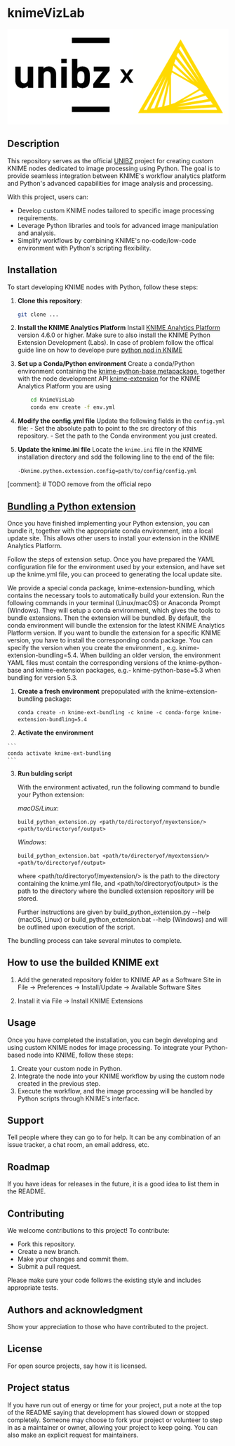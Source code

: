 # knimeVizLab

![alt text](LogoProject.png)

## Description
This repository serves as the official [UNIBZ](www.unibz.it) project for creating custom KNIME nodes dedicated to image processing using Python. The goal is to provide seamless integration between KNIME's workflow analytics platform and Python's advanced capabilities for image analysis and processing.

With this project, users can:

- Develop custom KNIME nodes tailored to specific image processing requirements.
- Leverage Python libraries and tools for advanced image manipulation and analysis.
- Simplify workflows by combining KNIME's no-code/low-code environment with Python's scripting flexibility.


## Installation

To start developing KNIME nodes with Python, follow these steps:
1. **Clone this repository**:
    ```bash
    git clone ...
    ```

2. **Install the KNIME Analytics Platform**
    Install [KNIME Analytics Platform](https://docs.knime.com/2024-12/analytics_platform_installation_guide/index.html#_installing_knime_analytics_platform) version 4.6.0 or higher.
    Make sure to also install the KNIME Python Extension Development (Labs). In case of problem follow the offical guide line on how to develope pure [python nod in KNIME](https://docs.knime.com/latest/pure_python_node_extensions_guide/index.html#extension-bundling)

3. **Set up a Conda/Python environment**
    Create a conda/Python environment containing the [knime-python-base metapackage](https://anaconda.org/knime/knime-python-base), together with the node development API [knime-extension](https://anaconda.org/knime/knime-extension) for the KNIME Analytics Platform you are using

    ```bash
        cd KnimeVisLab
        conda env create -f env.yml
    ```

4. **Modify the config.yml file**
    Update the following fields in the `config.yml` file:
        - Set the absolute path to point to the src directory of this repository.
        - Set the path to the Conda environment you just created.

5. **Update the knime.ini file**
    Locate the `knime.ini` file in the KNIME installation directory and sdd the following line to the end of the file:

    ```-Dknime.python.extension.config=path/to/config/config.yml```

[comment]: # TODO remove from the official repo
## [Bundling a Python extension](https://docs.knime.com/latest/pure_python_node_extensions_guide/index.html#extension-bundling)

Once you have finished implementing your Python extension, you can bundle it, together with the appropriate conda environment, into a local update site. This allows other users to install your extension in the KNIME Analytics Platform.

Follow the steps of extension setup. Once you have prepared the YAML configuration file for the environment used by your extension, and have set up the knime.yml file, you can proceed to generating the local update site.

We provide a special conda package, knime-extension-bundling, which contains the necessary tools to automatically build your extension. Run the following commands in your terminal (Linux/macOS) or Anaconda Prompt (Windows). They will setup a conda environment, which gives the tools to bundle extensions. Then the extension will be bundled.
By default, the conda environment will bundle the extension for the latest KNIME Analytics Platform version. If you want to bundle the extension for a specific KNIME version, you have to install the corresponding conda package. You can specify the version when you create the environment , e.g. knime-extension-bundling=5.4. When building an older version, the environment YAML files must contain the corresponding versions of the knime-python-base and knime-extension packages, e.g.- knime-python-base=5.3 when bundling for version 5.3.

1. **Create a fresh environment** prepopulated with the knime-extension-bundling package:

    ```
    conda create -n knime-ext-bundling -c knime -c conda-forge knime-extension-bundling=5.4
    ```

2.   **Activate the environment**

    ```
    conda activate knime-ext-bundling
    ```

3. **Run bulding script**    

    With the environment activated, run the following command to bundle your Python extension:

    _macOS/Linux_:
    
    ```
    build_python_extension.py <path/to/directoryof/myextension/> <path/to/directoryof/output>
    ```
    _Windows_:
    ```
    build_python_extension.bat <path/to/directoryof/myextension/> <path/to/directoryof/output>
    ```
    where <path/to/directoryof/myextension/> is the path to the directory containing the knime.yml file, and <path/to/directoryof/output> is the path to the directory where the bundled extension repository will be stored.

    Further instructions are given by build_python_extension.py --help (macOS, Linux) or build_python_extension.bat --help (Windows) and will be outlined upon execution of the script.
    
The bundling process can take several minutes to complete. 

## How to use the builded KNIME ext


1. Add the generated repository folder to KNIME AP as a Software Site in File → Preferences → Install/Update → Available Software Sites

2. Install it via File → Install KNIME Extensions

## Usage
Once you have completed the installation, you can begin developing and using custom KNIME nodes for image processing. To integrate your Python-based node into KNIME, follow these steps:

1. Create your custom node in Python.
2. Integrate the node into your KNIME workflow by using the custom node created in the previous step.
3. Execute the workflow, and the image processing will be handled by Python scripts through KNIME's interface.

## Support
Tell people where they can go to for help. It can be any combination of an issue tracker, a chat room, an email address, etc.

## Roadmap
If you have ideas for releases in the future, it is a good idea to list them in the README.

## Contributing
We welcome contributions to this project! To contribute:

- Fork this repository.
- Create a new branch.
- Make your changes and commit them.
- Submit a pull request.

Please make sure your code follows the existing style and includes appropriate tests.

## Authors and acknowledgment
Show your appreciation to those who have contributed to the project.

## License
For open source projects, say how it is licensed.

## Project status
If you have run out of energy or time for your project, put a note at the top of the README saying that development has slowed down or stopped completely. Someone may choose to fork your project or volunteer to step in as a maintainer or owner, allowing your project to keep going. You can also make an explicit request for maintainers.
